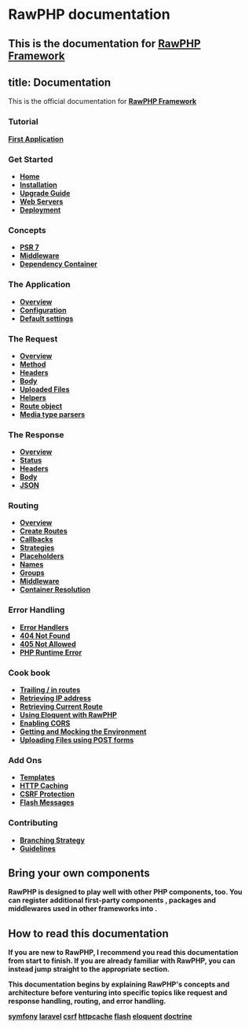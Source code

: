 # RawPHP documentation
This is the documentation for [RawPHP Framework](https://github.com/daveozoalor/RawPHP-framework) 
---
title: Documentation
---
This is the official documentation for <strong>[RawPHP Framework](https://github.com/daveozoalor/RawPHP-framework)

### Tutorial
  [First Application](https://github.com/daveozoalor/RawPHP-docs/blob/master/docs/tutorial/first-app.md)

### Get Started
  * [Home](https://github.com/daveozoalor/RawPHP-docs/docs)
  * [Installation](https://github.com/daveozoalor/RawPHP-docs/blob/master/docs/start/installation.md)
  * [Upgrade Guide](https://github.com/daveozoalor/RawPHP-docs/blob/master/docs/start/upgrade.md)
  * [Web Servers](https://github.com/daveozoalor/RawPHP-docs/blob/master/docs/start/web-servers.md)
  * [Deployment](https://github.com/daveozoalor/RawPHP-docs/docs/deployment/deployment.md)

### Concepts
  * [PSR 7](https://github.com/daveozoalor/RawPHP-docs/docs/concepts/value-objects.md)
  * [Middleware](https://github.com/daveozoalor/RawPHP-docs/docs/concepts/middleware)
  * [Dependency Container](https://github.com/daveozoalor/RawPHP-docs/docs/concepts/di.md)
  
### The Application
  * [Overview](https://github.com/daveozoalor/RawPHP-docs/docs/objects/application.md)
  * [Configuration](https://github.com/daveozoalor/RawPHP-docs/docs/objects/application.md#application-configuration)
  * [Default settings](https://github.com/daveozoalor/RawPHP-docs/docs/objects/application.md#slim-default-settings)
  
### The Request
  * [Overview](https://github.com/daveozoalor/RawPHP-docs/docs/objects/request.md)
  * [Method](https://github.com/daveozoalor/RawPHP-docs/docs/objects/request.md)
  * [Headers](https://github.com/daveozoalor/RawPHP-docs/docs/objects/request.md)
  * [Body](https://github.com/daveozoalor/RawPHP-docs/docs/objects/request.md)
  * [Uploaded Files](https://github.com/daveozoalor/RawPHP-docs/docs/objects/request.md)
  * [Helpers](https://github.com/daveozoalor/RawPHP-docs/docs/objects/request.md)
  * [Route object](https://github.com/daveozoalor/RawPHP-docs/docs/objects/request.md)
  * [Media type parsers](https://github.com/daveozoalor/RawPHP-docs/docs/objects/request.md)
  
### The Response
  * [Overview](https://github.com/daveozoalor/RawPHP-docs/docs/objects/response.md)
  * [Status](https://github.com/daveozoalor/RawPHP-docs/docs/objects/response.md)
  * [Headers](https://github.com/daveozoalor/RawPHP-docs/docs/objects/response.md)
  * [Body](https://github.com/daveozoalor/RawPHP-docs/docs/objects/response.md)
  * [JSON](https://github.com/daveozoalor/RawPHP-docs/docs/objects/response.md)
  
### Routing
  * [Overview](https://github.com/daveozoalor/RawPHP-docs/docs/objects/router.md)
  * [Create Routes](https://github.com/daveozoalor/RawPHP-docs/docs/objects/router.md)
  * [Callbacks](https://github.com/daveozoalor/RawPHP-docs/docs/objects/router.md)
  * [Strategies](https://github.com/daveozoalor/RawPHP-docs/docs/objects/router.md)
  * [Placeholders](https://github.com/daveozoalor/RawPHP-docs/docs/objects/router.md)
  * [Names](https://github.com/daveozoalor/RawPHP-docs/docs/objects/router.md)
  * [Groups](https://github.com/daveozoalor/RawPHP-docs/docs/objects/router.md)
  * [Middleware](https://github.com/daveozoalor/RawPHP-docs/docs/objects/router.md)
  * [Container Resolution](https://github.com/daveozoalor/RawPHP-docs/docs/objects/router.md)
  
### Error Handling
  * [Error Handlers](https://github.com/daveozoalor/RawPHP-docs/docs/handlers/error.md)
  * [404 Not Found](https://github.com/daveozoalor/RawPHP-docs/docs/handlers/not-found.md)
  * [405 Not Allowed](https://github.com/daveozoalor/RawPHP-docs/docs/handlers/not-allowed.md)
  * [PHP Runtime Error](https://github.com/daveozoalor/RawPHP-docs/docs/handlers/php-error.md)
  
  ### Cook book
  * [Trailing / in routes](https://github.com/daveozoalor/RawPHP-docs/docs/cookbook/route-patterns.md)
  * [Retrieving IP address](https://github.com/daveozoalor/RawPHP-docs/docs/cookbook/ip-address.md)
  * [Retrieving Current Route](https://github.com/daveozoalor/RawPHP-docs/docs/cookbook/retrieving-current-route.md)
  * [Using Eloquent with RawPHP](https://github.com/daveozoalor/RawPHP-docs/docs/cookbook/database-eloquent.md)
  * [Enabling CORS](https://github.com/daveozoalor/RawPHP-docs/docs/cookbook/enable-cors.md)
  * [Getting and Mocking the Environment](https://github.com/daveozoalor/RawPHP-docs/docs/cookbook/emvironment.md)
  * [Uploading Files using POST forms](https://github.com/daveozoalor/RawPHP-docs/docs/cookbook/uploading-files.md)
  
### Add Ons
  * [Templates](https://github.com/daveozoalor/RawPHP-docs/docs/features/templates.md)
  * [HTTP Caching](https://github.com/daveozoalor/RawPHP-docs/docs/features/caching.md)
  * [CSRF Protection](https://github.com/daveozoalor/RawPHP-docs/docs/features/csrf.md)
  * [Flash Messages](https://github.com/daveozoalor/RawPHP-docs/docs/features/flash.md)

### Contributing
  * [Branching Strategy](https://github.com/daveozoalor/RawPHP-docs/docs/contributors/strategy.md)
  * [Guidelines](https://github.com/daveozoalor/RawPHP-docs/docs/contributors/guidelines.md)

## Bring your own components

RawPHP is designed to play well with other PHP components, too. You can register
additional first-party components , packages and middlewares used in other frameworks into .

## How to read this documentation

If you are new to RawPHP, I recommend you read this documentation from start
to finish. If you are already familiar with RawPHP, you can instead jump straight
to the appropriate section.

This documentation begins by explaining RawPHP's concepts and architecture
before venturing into specific topics like request and response handling,
routing, and error handling.

[symfony](http://symfony.com/)
[laravel](http://laravel.com/)
[csrf](https://github.com/slimphp/Slim-Csrf/)
[httpcache](https://github.com/slimphp/Slim-HttpCache)
[flash](https://github.com/slimphp/Slim-Flash)
[eloquent](http://laravel.com/docs/5.1/eloquent)
[doctrine](http://www.doctrine-project.org/projects/orm.html)
